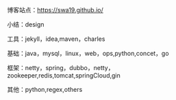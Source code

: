 博客站点：https://swa19.github.io/

小结：design  

工具：jekyll，idea,maven，charles

基础：java，mysql，linux，web，ops,python,concet，go

框架：netty，spring，dubbo，netty，zookeeper,redis,tomcat,springCloud,gin

其他：python,regex,others    
